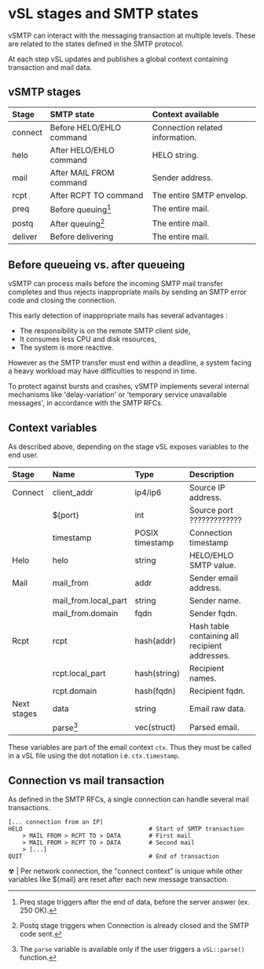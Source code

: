 # vSL stages and SMTP states

vSMTP can interact with the messaging transaction at multiple levels. These are related to the states defined in the SMTP protocol.

At each step vSL updates and publishes a global context containing transaction and mail data.

## vSMTP stages

| Stage | SMTP state | Context available
| :--- | :--- | :---
| connect | Before HELO/EHLO command | Connection related information.
| helo | After HELO/EHLO command | HELO string.
| mail | After MAIL FROM command | Sender address.
| rcpt | After RCPT TO command | The entire SMTP envelop.
| preq | Before queuing[^preq]  | The entire mail.
| postq | After queuing[^postq]  | The entire mail.
| deliver | Before delivering | The entire mail.

[^preq]: Preq stage triggers after the end of data, before the server answer (ex. 250 OK).

[^postq]: Postq stage triggers when Connection is already closed and the SMTP code sent.

## Before queueing vs. after queueing

vSMTP can process mails before the incoming SMTP mail transfer completes and thus rejects inappropriate mails by sending an SMTP error code and closing the connection.

This early detection of inappropriate mails has several advantages :

- The responsibility is on the remote SMTP client side,
- It consumes less CPU and disk resources,
- The system is more reactive.

However as the SMTP transfer must end within a deadline, a system facing a heavy workload may have difficulties to respond in time.

To protect against bursts and crashes, vSMTP implements several internal mechanisms like 'delay-variation' or 'temporary service unavailable messages', in accordance with the SMTP RFCs.

## Context variables

As described above, depending on the stage vSL exposes variables to the end user.

| Stage | Name | Type | Description
| :--- | :--- | :--- | :---
| Connect | client_addr | ip4/ip6 | Source IP address.
| | ${port} | int | Source port ?????????????
| | timestamp | POSIX timestamp | Connection timestamp
| Helo | helo | string | HELO/EHLO SMTP value.
| Mail | mail_from | addr | Sender email address.
| | mail_from.local_part | string | Sender name.
| | mail_from.domain | fqdn | Sender fqdn.
| Rcpt | rcpt | hash(addr) | Hash table containing all recipient addresses.
| | rcpt.local_part | hash(string) | Recipient names.
| | rcpt.domain | hash(fqdn) | Recipient fqdn.
| Next stages |  data | string | Email raw data.
|  | parse[^parse] | vec(struct) | Parsed email.

[^parse]: The `parse` variable is available only if the user triggers a `vSL::parse()` function.

These variables are part of the email context `ctx`. Thus they must be called in a vSL file using the dot notation i.e. `ctx.timestamp`.

## Connection vs mail transaction

As defined in the SMTP RFCs, a single connection can handle several mail transactions.

```shell
[... connection from an IP]
HELO                                    # Start of SMTP transaction 
    > MAIL FROM > RCPT TO > DATA        # First mail 
    > MAIL FROM > RCPT TO > DATA        # Second mail
    > [...]
QUIT                                    # End of transaction
```

&#9762; | Per network connection, the "connect context" is unique while other variables like ${mail} are reset after each new message transaction.

